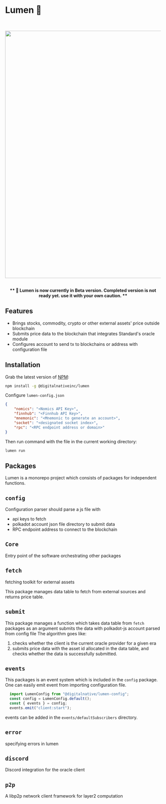 # Lumen 🔅
<br>
<p align="center">

<img src="https://raw.githubusercontent.com/digitalnativeinc/lumen/main/media/lumen.png" width="800">
<br><br>


<p align="center"><strong>
** 🚨 Lumen is now currently in Beta version. Completed version is not ready yet. use it with your own caution. **</strong>
</p>

## Features

- Brings stocks, commodity, crypto or other external assets' price outside blockchain
- Submits price data to the blockchain that integrates Standard's oracle module
- Configures account to send tx to blockchains or address with configuration file

## Installation

Grab the latest version of [NPM](https://www.npmjs.com/package/@digitalnativeinc/houston):

```sh
npm install -g @digitalnativeinc/lumen
```

Configure `lumen-config.json` 

```json
{
    "nomics": "<Nomics API Key>",
    "finnhub": "<Finnhub API Key>",
    "mnemonic": "<Mnemonic to generate an account>",
    "socket": "<designated socket index>",
    "rpc": "<RPC endpoint address or domain>"
}
```
Then run command with the file in the current working directory:
```bash
lumen run
```

## Packages

Lumen is a monorepo project which consists of packages for independent functions.

## `config`

Configuration parser should parse a js file with
- api keys to fetch 
- polkadot account json file directory to submit data 
- RPC endpoint address to connect to the blockchain 

## `Core`

Entry point of the software orchestrating other packages

## `fetch`

fetching toolkit for external assets

This package manages data table to fetch from external sources and returns price table.

## `submit`

This package manages a function which takes data table from `fetch` packages as an argument submits the data with polkadot-js account parsed from config file
The algorithm goes like:
1. checks whether the client is the current oracle provider for a given era
2. submits price data with the asset id allocated in the data table, and checks whether the data is successfully submitted.

## `events`

This packages is an event system which is included in the `config` package. One can easily emit event from importing configuration file. 

```js
  import LumenConfig from "@digitalnative/lumen-config";
  const config = LumenConfig.default();
  const { events } = config;
  events.emit("client:start");
```

events can be added in the `events/defaultSubscribers` directory. 

## `error`

specifying errors in lumen 

## `discord`

Discord integration for the oracle client

## `p2p`

A libp2p network client framework for layer2 computation